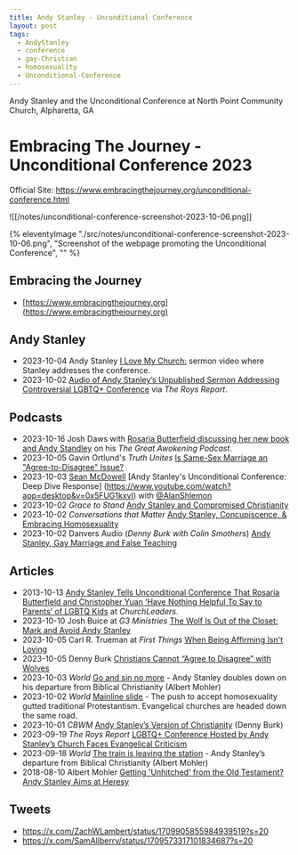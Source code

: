 ```yaml
---
title: Andy Stanley - Unconditional Conference
layout: post
tags:
  - AndyStanley
  - conference
  - gay-Christian
  - homosexuality
  - Unconditional-Conference
---
```

Andy Stanley and the Unconditional Conference at North Point Community Church, Alpharetta, GA

# Embracing The Journey - Unconditional Conference 2023

Official Site: https://www.embracingthejourney.org/unconditional-conference.html

![[/notes/unconditional-conference-screenshot-2023-10-06.png]]

{% eleventyImage "./src/notes/unconditional-conference-screenshot-2023-10-06.png", "Screenshot of the webpage promoting the Unconditional Conference", "" %}

## Embracing the Journey
- [https://www.embracingthejourney.org](https://www.embracingthejourney.org)

## Andy Stanley
- 2023-10-04 Andy Stanley [I Love My Church:](https://www.youtube.com/watch?v=JEPHnpos17A) sermon video where Stanley addresses the conference.
- 2023-10-02 [Audio of Andy Stanley’s Unpublished Sermon Addressing Controversial LGBTQ+ Conference](https://julieroys.com/audio-of-andy-stanleys-unpublished-sermon-addressing-controversial-lgbtq-conference/) via _The Roys Report_.

## Podcasts
- 2023-10-16 Josh Daws with [Rosaria Butterfield discussing her new book and Andy Standley](/notes/podcasts/the-great-awokening-podcast/five-lies-of-our-anti-christian-age-with-rosaria-butterfield/) on his _The Great Awokening Podcast_.
- 2023-10-05 Gavin Ortlund's _Truth Unites_ [Is Same-Sex Marriage an "Agree-to-Disagree" Issue?](/notes/podcasts/truth-unites/is-same-sex-marriage-an-agree-to-disagree-issue/)
- 2023-10-03 [Sean McDowell](https://seanmcdowell.org/) [Andy Stanley's Unconditional Conference: Deep Dive Response]
(https://www.youtube.com/watch?app=desktop&v=0x5FUG1kxvI) with [@AlanShlemon](https://twitter.com/AlanShlemon)
- 2023-10-02 _Grace to Stand_  [Andy Stanley and Compromised Christianity](/notes/podcasts/grace-to-stand/andy-stanley-and-compromised-christianity/)
- 2023-10-02 _Conversations that Matter_ [Andy Stanley, Concupiscence, & Embracing Homosexuality](/notes/podcasts/conversations-that-matter/andy-stanley-concupiscence-and-embracing-homosexuality/)
- 2023-10-02 Danvers Audio (_Denny Burk with Colin Smothers_) [Andy Stanley, Gay Marriage and False Teaching](https://overcast.fm/+iWQk9DNbk)

## Articles

- 2013-10-13 [Andy Stanley Tells Unconditional Conference That Rosaria Butterfield and Christopher Yuan ‘Have Nothing Helpful To Say to Parents’ of LGBTQ Kids](https://churchleaders.com/news/460720-andy-stanley-tells-unconditional-conference-that-rosaria-butterfield-and-christopher-yuan-have-nothing-helpful-to-say-to-parents-of-lgbtq-kids.html) at _ChurchLeaders_.
- 2023-10-10 Josh Buice at _G3 Ministries_ [The Wolf Is Out of the Closet: Mark and Avoid Andy Stanley](https://g3min.org/the-wolf-is-out-of-the-closet-mark-and-avoid-andy-stanley/)
- 2023-10-05 Carl R. Trueman at _First Things_ [When Being Affirming Isn't Loving](https://www.firstthings.com/web-exclusives/2023/10/when-being-affirming-isnt-loving)
- 2023-10-05 Denny Burk [Christians Cannot “Agree to Disagree” with Wolves](https://www.dennyburk.com/christians-cannot-agree-to-disagree-with-wolves/)
- 2023-10-03 _World_ [Go and sin no more](https://wng.org/opinions/go-and-sin-no-more-1696305138) - Andy Stanley doubles down on his departure from Biblical Christianity (Albert Mohler)
- 2023-10-02 _World_ [Mainline slide](https://wng.org/articles/wide-is-the-way-1696291182) - The push to accept homosexuality gutted traditional Protestantism. Evangelical churches are headed down the same road.
- 2023-10-01 _CBWM_ [Andy Stanley’s Version of Christianity](https://cbmw.org/2023/10/01/andy-stanleys-version-christianity/) (Denny Burk)
- 2023-09-19 _The Roys Report_ [LGBTQ+ Conference Hosted by Andy Stanley’s Church Faces Evangelical Criticism](https://julieroys.com/lgbtq-conference-hosted-by-andy-stanleys-church-faces-evangelical-criticism/)
- 2023-09-18 _World_ [The train is leaving the station](https://wng.org/opinions/the-train-is-leaving-the-station-1695036498) - Andy Stanley’s departure from Biblical Christianity (Albert Mohler)
- 2018-08-10 Albert Mohler [Getting 'Unhitched' from the Old Testament? Andy Stanley Aims at Heresy](https://albertmohler.com/2018/08/10/getting-unhitched-old-testament-andy-stanley-aims-heresy)

## Tweets
- https://x.com/ZachWLambert/status/1709905855984939519?s=20
- https://x.com/SamAllberry/status/1709573317101834687?s=20

